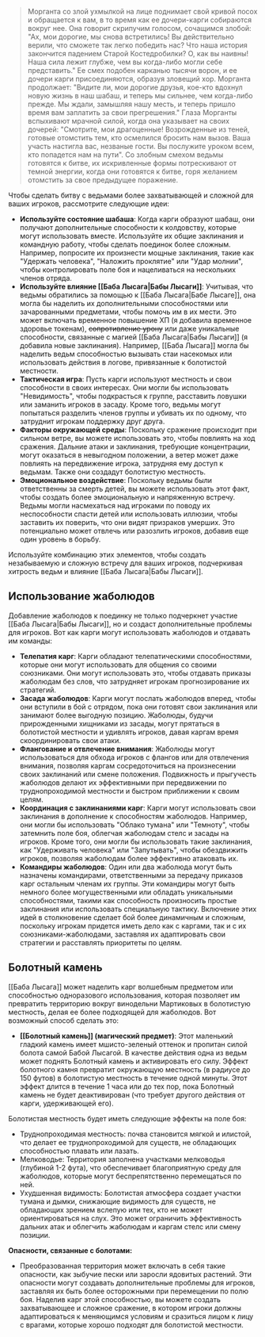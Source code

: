 > Морганта со злой ухмылкой на лице поднимает свой кривой посох и обращается к вам, в то время как ее дочери-карги собираются вокруг нее. Она говорит скрипучим голосом, сочащимся злобой:
"Ах, мои дорогие, мы снова встретились! Вы действительно верили, что сможете так легко победить нас? Что наша история закончится падением Старой Костедробилки? О, как вы наивны! Наша сила лежит глубже, чем вы когда-либо могли себе представить."
Ее смех подобен карканью тысячи ворон, и ее дочери карги присоединяются, образуя зловещий хор. Морганта продолжает:
"Видите ли, мои дорогие друзья, кое-кто вдохнул новую жизнь в наш шабаш, и теперь мы сильнее, чем когда-либо прежде. Мы ждали, замышляя нашу месть, и теперь пришло время вам заплатить за свои прегрешения."
Глаза Морганты вспыхивают мрачной силой, когда она указывает на своих дочерей:
"Смотрите, мои драгоценные! Возрожденные из теней, готовые отомстить тем, кто осмелился бросить нам вызов. Ваша участь настигла вас, незваные гости. Вы послужите уроком всем, кто попадется нам на пути".
Со злобным смехом ведьмы готовятся к битве, их искривленные формы потрескивают от темной энергии, когда они готовятся к битве, горя желанием отомстить за свое предыдущее поражение.


Чтобы сделать битву с ведьмами более захватывающей и сложной для ваших игроков, рассмотрите следующие идеи:

- **Используйте состояние шабаша**: Когда карги образуют шабаш, они получают дополнительные способности к колдовству, которые могут использовать вместе. Используйте их общие заклинания и командную работу, чтобы сделать поединок более сложным. Например, попросите их произнести мощные заклинания, такие как "Удержать человека", "Наложить проклятие" или "Удар молнии", чтобы контролировать поле боя и нацеливаться на нескольких членов отряда.
- **Используйте влияние [[Баба Лысага|Бабы Лысаги]]**: Учитывая, что ведьмы обратились за помощью к [[Баба Лысага|Бабе Лысаге]], она могла бы наделить их дополнительными способностями или зачарованными предметами, чтобы помочь им в их мести. Это может включать временное повышение ХП (я добавила временное здоровье токенам), ~~сопротивление урону~~ или даже уникальные способности, связанные с магией [[Баба Лысага|Бабы Лысаги]] (я добавила новые заклинания). Например, [[Баба Лысага]] могла бы наделить ведьм способностью вызывать стаи насекомых или использовать действия в логове, привязанные к болотистой местности.
- **Тактическая игра**: Пусть карги используют местность и свои способности в своих интересах. Они могли бы использовать "Невидимость", чтобы подкрасться к группе, расставить ловушки или заманить игроков в засаду. Кроме того, ведьмы могут попытаться разделить членов группы и убивать их по одному, что затруднит игрокам поддержку друг друга.
- **Факторы окружающей среды**: Поскольку сражение происходит при сильном ветре, вы можете использовать это, чтобы повлиять на ход сражения. Дальние атаки и заклинания, требующие концентрации, могут оказаться в невыгодном положении, а ветер может даже повлиять на передвижение игрока, затрудняя ему доступ к ведьмам. Также они создадут болотистую местность.
- **Эмоциональное воздействие**: Поскольку ведьмы были ответственны за смерть детей, вы можете использовать этот факт, чтобы создать более эмоциональную и напряженную встречу. Ведьмы могли насмехаться над игроками по поводу их неспособности спасти детей или использовать иллюзии, чтобы заставить их поверить, что они видят призраков умерших. Это потенциально может отвлечь или разозлить игроков, добавив еще один уровень в борьбу.


Используйте комбинацию этих элементов, чтобы создать незабываемую и сложную встречу для ваших игроков, подчеркивая хитрость ведьм и влияние [[Баба Лысага|Бабы Лысаги]].

## Использование жаболюдов


Добавление жаболюдов к поединку не только подчеркнет участие [[Баба Лысага|Бабы Лысаги]], но и создаст дополнительные проблемы для игроков. Вот как карги могут использовать жаболюдов и отдавать им команды:

- **Телепатия карг**: Карги обладают телепатическими способностями, которые они могут использовать для общения со своими союзниками. Они могут использовать это, чтобы отдавать приказы жаболюдам без слов, что затрудняет игрокам прогнозирование их стратегий.
- **Засада жаболюдов**: Карги могут послать жаболюдов вперед, чтобы они вступили в бой с отрядом, пока они готовят свои заклинания или занимают более выгодную позицию. Жаболюды, будучи прирожденными хищниками из засады, могут прятаться в болотистой местности и удивлять игроков, давая каргам время скоординировать свои атаки.
- **Флангование и отвлечение внимания**: Жаболюды могут использоваться для обхода игроков с флангов или для отвлечения внимания, позволяя каргам сосредоточиться на произнесении своих заклинаний или смене положения. Подвижность и прыгучесть жаболюдов делают их эффективными при передвижении по труднопроходимой местности и быстром приближении к своим целям.
- **Координация с заклинаниями карг**: Карги могут использовать свои заклинания в дополнение к способностям жаболюдов. Например, они могли бы использовать "Облако тумана" или "Темноту", чтобы затемнить поле боя, облегчая жаболюдам стелс и засады на игроков. Кроме того, они могли бы использовать такие заклинания, как "Удерживать человека" или "Запутывать", чтобы обездвижить игроков, позволяя жаболюдам более эффективно атаковать их.
- **Командиры жаболюдов**: Один или два жаболюда могут быть назначены командирами, ответственными за передачу приказов карг остальным членам их группы. Эти командиры могут быть немного более могущественными или обладать уникальными способностями, такими как способность произносить простые заклинания или использовать специальную тактику.
Включение этих идей в столкновение сделает бой более динамичным и сложным, поскольку игрокам придется иметь дело как с каргами, так и с их союзниками-жаболюдами, заставляя их адаптировать свои стратегии и расставлять приоритеты по целям.

## Болотный камень

[[Баба Лысага]] может наделить карг волшебным предметом или способностью одноразового использования, которая позволяет им превратить территорию вокруг винодельни Мартиковых в болотистую местность, делая ее более подходящей для жаболюдов. Вот возможный способ сделать это:

- **[[Болотный камень]] (магический предмет)**: Этот маленький гладкий камень имеет мшисто-зеленый оттенок и пропитан силой болота самой Бабой Лысагой. В качестве действия одна из ведьм может поднять Болотный камень и активировать его силу. Эффект болотного камня превратит окружающую местность (в радиусе до 150 футов) в болотистую местность в течение одной минуты. Этот эффект длится в течение 1 часа или до тех пор, пока Болотный камень не будет деактивирован (что требует другого действия от карги, удерживающей его).

Болотистая местность будет иметь следующие эффекты на поле боя:

- Труднопроходимая местность: почва становится мягкой и илистой, что делает ее труднопроходимой для существ, не обладающих способностью плавать или лазать.
- Мелководье: Территория заполнена участками мелководья (глубиной 1-2 фута), что обеспечивает благоприятную среду для жаболюдов, которые могут беспрепятственно перемещаться по ней.
- Ухудшенная видимость: Болотистая атмосфера создает участки тумана и дымки, снижающие видимость для существ, не обладающих зрением вслепую или тех, кто не может ориентироваться на слух. Это может ограничить эффективность дальних атак и облегчить жаболюдам и каргам стелс или смену позиции.

**Опасности, связанные с болотами:** 
- Преобразованная территория может включать в себя такие опасности, как зыбучие пески или заросли ядовитых растений. Эти опасности могут создавать дополнительные проблемы для игроков, заставляя их быть более осторожными при перемещении по полю боя.
Наделив карг этой способностью, вы можете создать захватывающее и сложное сражение, в котором игроки должны адаптироваться к меняющимся условиям и сразиться лицом к лицу с врагами, которые хорошо подходят для болотистой местности.